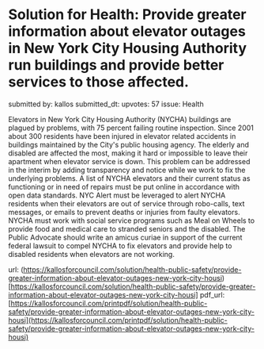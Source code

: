 # Solution for Health: Provide greater information about elevator outages in New York City Housing Authority run buildings and provide better services to those affected. #

submitted by: kallos
submitted_dt: 
upvotes: 57
issue: Health

Elevators in New York City Housing Authority (NYCHA) buildings are plagued by problems, with 75 percent failing routine inspection. Since 2001 about 300 residents have been injured in elevator related accidents in buildings maintained by the City's public housing agency. The elderly and disabled are affected the most, making it hard or impossible to leave their apartment when elevator service is down. This problem can be addressed in the interim by adding transparency and notice while we work to fix the underlying problems. A list of NYCHA elevators and their current status as functioning or in need of repairs must be put online in accordance with open data standards. NYC Alert must be leveraged to alert NYCHA residents when their elevators are out of service through robo-calls, text messages, or emails to prevent deaths or injuries from faulty elevators. NYCHA must work with social service programs such as Meal on Wheels to provide food and medical care to stranded seniors and the disabled. The Public Advocate should write an amicus curiae in support of the current federal lawsuit to compel NYCHA to fix elevators and provide help to disabled residents when elevators are not working.

url: (https://kallosforcouncil.com/solution/health-public-safety/provide-greater-information-about-elevator-outages-new-york-city-housi)[https://kallosforcouncil.com/solution/health-public-safety/provide-greater-information-about-elevator-outages-new-york-city-housi]
pdf_url: [https://kallosforcouncil.com/printpdf/solution/health-public-safety/provide-greater-information-about-elevator-outages-new-york-city-housi](https://kallosforcouncil.com/printpdf/solution/health-public-safety/provide-greater-information-about-elevator-outages-new-york-city-housi)
